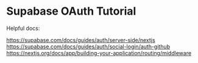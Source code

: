 # Supabase OAuth Tutorial

Helpful docs:

https://supabase.com/docs/guides/auth/server-side/nextjs
https://supabase.com/docs/guides/auth/social-login/auth-github
https://nextjs.org/docs/app/building-your-application/routing/middleware
